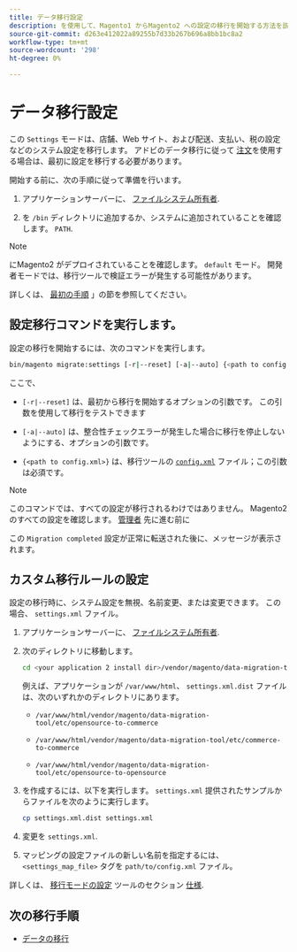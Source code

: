 ```yaml
---
title: データ移行設定
description: を使用して、Magento1 からMagento2 への設定の移行を開始する方法を説明します。 [!DNL Data Migration Tool].
source-git-commit: d263e412022a89255b7d33b267b696a8bb1bc8a2
workflow-type: tm+mt
source-wordcount: '298'
ht-degree: 0%

---
```



# データ移行設定

この `Settings` モードは、店舗、Web サイト、および配送、支払い、税の設定などのシステム設定を移行します。 アドビのデータ移行に従って [注文](overview.md#migration-order)を使用する場合は、最初に設定を移行する必要があります。

開始する前に、次の手順に従って準備を行います。

1. アプリケーションサーバーに、 [ファイルシステム所有者](../../../installation/prerequisites/file-system/overview.md).

1. を `/bin` ディレクトリに追加するか、システムに追加されていることを確認します。 `PATH`.

>[!NOTE]
>
>にMagento2 がデプロイされていることを確認します。 `default` モード。 開発者モードでは、移行ツールで検証エラーが発生する可能性があります。


詳しくは、 [最初の手順](overview.md#first-steps) 」の節を参照してください。

## 設定移行コマンドを実行します。

設定の移行を開始するには、次のコマンドを実行します。

```bash
bin/magento migrate:settings [-r|--reset] [-a|--auto] {<path to config.xml>}
```

ここで、

* `[-r|--reset]` は、最初から移行を開始するオプションの引数です。 この引数を使用して移行をテストできます

* `[-a|--auto]` は、整合性チェックエラーが発生した場合に移行を停止しないようにする、オプションの引数です。

* `{<path to config.xml>}` は、移行ツールの [`config.xml`](../configure.md#configure-migration-in-vendor-folder) ファイル；この引数は必須です。

>[!NOTE]
>
>このコマンドでは、すべての設定が移行されるわけではありません。 Magento2 のすべての設定を確認します。 [管理者](https://glossary.magento.com/admin) 先に進む前に


この `Migration completed` 設定が正常に転送された後に、メッセージが表示されます。

## カスタム移行ルールの設定

設定の移行時に、システム設定を無視、名前変更、または変更できます。 この場合、 `settings.xml` ファイル。

1. アプリケーションサーバーに、 [ファイルシステム所有者](../../../installation/prerequisites/file-system/overview.md).

1. 次のディレクトリに移動します。

   ```bash
   cd <your application 2 install dir>/vendor/magento/data-migration-tool/etc/<edition-to-edition>
   ```

   例えば、アプリケーションが `/var/www/html`、 `settings.xml.dist` ファイルは、次のいずれかのディレクトリにあります。

   * `/var/www/html/vendor/magento/data-migration-tool/etc/opensource-to-commerce`

   * `/var/www/html/vendor/magento/data-migration-tool/etc/commerce-to-commerce`

   * `/var/www/html/vendor/magento/data-migration-tool/etc/opensource-to-opensource`

1. を作成するには、以下を実行します。 `settings.xml` 提供されたサンプルからファイルを次のように実行します。

   ```bash
   cp settings.xml.dist settings.xml
   ```

1. 変更を `settings.xml`.

1. マッピングの設定ファイルの新しい名前を指定するには、 `<settings_map_file>` タグを `path/to/config.xml` ファイル。

詳しくは、 [移行モードの設定](../technical-specification.md#settings-migration-mode) ツールのセクション [仕様](../technical-specification.md).

## 次の移行手順

* [データの移行](data.md)
